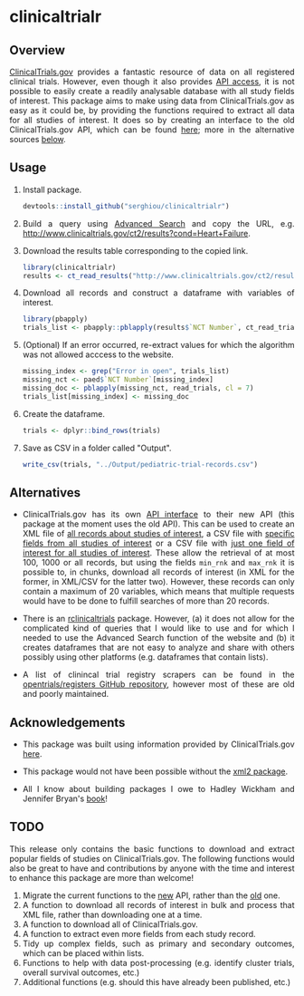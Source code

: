# clinicaltrialr

<div align="justify">

## Overview

[ClinicalTrials.gov](https://www.clinicaltrials.gov/) provides a fantastic resource of data on all registered clinical trials. However, even though it also provides [API access](https://www.clinicaltrials.gov/ct2/resources/download), it is not possible to easily create a readily analysable database with all study fields of interest. This package aims to make using data from ClinicalTrials.gov as easy as it could be, by providing the functions required to extract all data for all studies of interest. It does so by creating an interface to the old ClinicalTrials.gov API, which can be found [here](https://www.clinicaltrials.gov/ct2/resources/download); more in the alternative sources [below](#Alternatives).


## Usage

1. Install package.

    ```r
    devtools::install_github("serghiou/clinicaltrialr")
    ```

2. Build a query using [Advanced Search](https://www.clinicaltrials.gov/ct2/search/advanced?cond=&term=&cntry=&state=&city=&dist=) and copy the URL, e.g. http://www.clinicaltrials.gov/ct2/results?cond=Heart+Failure.

3. Download the results table corresponding to the copied link.

    ```r
    library(clinicaltrialr)
    results <- ct_read_results("http://www.clinicaltrials.gov/ct2/results?cond=Heart+Failure")
    ```

4. Download all records and construct a dataframe with variables of interest.

    ```r
    library(pbapply)
    trials_list <- pbapply::pblapply(results$`NCT Number`, ct_read_trial, cl = 7)
    ```

5. (Optional) If an error occurred, re-extract values for which the algorithm was not allowed acccess to the website.

    ```r
    missing_index <- grep("Error in open", trials_list)
    missing_nct <- paed$`NCT Number`[missing_index]
    missing_doc <- pblapply(missing_nct, read_trials, cl = 7)
    trials_list[missing_index] <- missing_doc
    ```

6. Create the dataframe.

    ```r
    trials <- dplyr::bind_rows(trials)
    ```

7. Save as CSV in a folder called "Output".

    ```r
    write_csv(trials, "../Output/pediatric-trial-records.csv")
    ```


## Alternatives

* ClinicalTrials.gov has its own [API interface](https://clinicaltrials.gov/api/gui) to their new API (this package at the moment uses the old API). This can be used to create an XML file of [all records about studies of interest](https://clinicaltrials.gov/api/gui/demo/simple_full_study), a CSV file with [specific fields from all studies of interest](https://clinicaltrials.gov/api/gui/demo/simple_study_fields) or a CSV file with [just one field of interest for all studies of interest](https://clinicaltrials.gov/api/gui/demo/simple_field_values). These allow the retrieval of at most 100, 1000 or all records, but using the fields `min_rnk` and `max_rnk` it is possible to, in chunks, download all records of interest (in XML for the former, in XML/CSV for the latter two). However, these records can only contain a maximum of 20 variables, which means that multiple requests would have to be done to fulfill searches of more than 20 records.

* There is an [rclinicaltrials](https://github.com/sachsmc/rclinicaltrials) package. However, (a) it does not allow for the complicated kind of queries that I would like to use and for which I needed to use the Advanced Search function of the website and (b) it creates dataframes that are not easy to analyze and share with others possibly using other platforms (e.g. dataframes that contain lists).

* A list of clinincal trial registry scrapers can be found in the [opentrials/registers GitHub repository](https://github.com/opentrials/registers), however most of these are old and poorly maintained.


## Acknowledgements

* This package was built using information provided by ClinicalTrials.gov [here](https://www.clinicaltrials.gov/ct2/resources/download).

* This package would not have been possible without the [xml2 package](https://github.com/r-lib/xml2).

* All I know about building packages I owe to Hadley Wickham and Jennifer Bryan's [book](https://r-pkgs.org/)!


## TODO

This release only contains the basic functions to download and extract popular fields of studies on ClinicalTrials.gov. The following functions would also be great to have and contributions by anyone with the time and interest to enhance this package are more than welcome!

1. Migrate the current functions to the [new](https://clinicaltrials.gov/api/gui/home) API, rather than the [old](https://www.clinicaltrials.gov/ct2/resources/download) one.
2. A function to download all records of interest in bulk and process that XML file, rather than downloading one at a time.
3. A function to download all of ClinicalTrials.gov.
4. A function to extract even more fields from each study record.
5. Tidy up complex fields, such as primary and secondary outcomes, which can be placed within lists.
6. Functions to help with data post-processing (e.g. identify cluster trials, overall survival outcomes, etc.)
7. Additional functions (e.g. should this have already been published, etc.)

</div>
